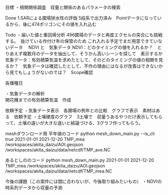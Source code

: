 目標
・相関関係調査　収量と関係のあるパラメータの検索

Done
1.SARによる圃場排水性の評価 5段系で出力済み　Pointデータになっているから、後に474ポリゴンにその値を入れ込む

Todo
・届いた値と重回帰分析
496圃場のデータと再度エクセルの突合にも挑戦する。　抜けている作付け年の保管のため
これ入れる予定でまだ用意できていないデータ　
NDVI と　気象データ
    NDVI：どのタイミングの値を入れるか？　とりあえず複数月のデータを抽出して、そうかん高いシーンを探して　表示するか
    気象データ：有効積算気温を求めたとして、そのどのタイミングの値の相関を見るか？　気象データは確認したとして、不作の理由にはなるが改善はできないから見てもしょうがないのでは？　Scope確認

各播種日

・気象データの解析  
    開花機までの有効積算気温　作成

依頼予定
・気象データ表示　各圃場の例年との比較　グラフで表示　素材はある　依頼予定
・土壌硬度のグラフ　3土壌で　収量うあるやつだけ表示してもらって、土壌の違いが大きな違いと結論づける、3グラフ作ってもらう。

meshダウンロード用
平年値のコード
python mesh_down_main.py --is_cli true 2021-01-01 2021-12-20 TMP_mea /workspaces/akita_daizu/AOI.geojson /workspaces/akita_daizu/data/netcdf/TMP_ave.NC

あるとしののコード
python mesh_down_main.py 2021-01-01 2021-12-20 TMP_mea /workspaces/akita_daizu/AOI.geojson /workspaces/akita_daizu/data/netcdf/TMP_mea.NC


今後の課題（この案件には間に合わないが、今後取り組みたいもの）
・NDVIの時系列データから収量の予測